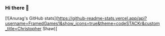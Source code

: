 ### Hi there 👋



[![Anurag's GitHub stats](https://github-readme-stats.vercel.app/api?username=FramedGames1&show_icons=true&theme=codeSTACKr&custom_title=Christopher Shaw)]

<!--
**FramedGames1/FramedGames1** is a ✨ _special_ ✨ repository because its `README.md` (this file) appears on your GitHub profile.

Here are some ideas to get you started:

- 🔭 I’m currently working on ...
- 🌱 I’m currently learning ...
- 👯 I’m looking to collaborate on ...
- 🤔 I’m looking for help with ...
- 💬 Ask me about ...
- 📫 How to reach me: ...
- 😄 Pronouns: ...
- ⚡ Fun fact: ...
-->
